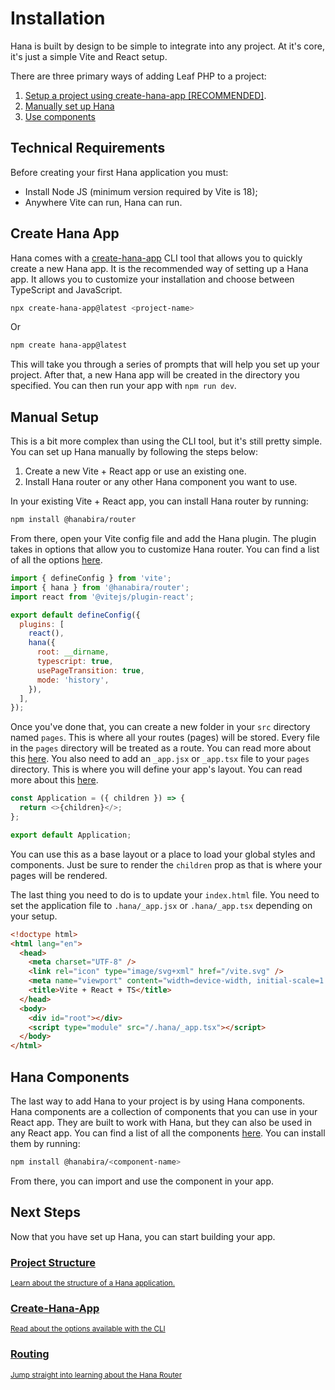 # Installation

<!-- markdownlint-disable no-inline-html -->

<script setup>
import VideoDocs from '/@theme/components/VideoDocs.vue'
</script>

Hana is built by design to be simple to integrate into any project. At it's core, it's just a simple Vite and React setup.

There are three primary ways of adding Leaf PHP to a project:

1. [Setup a project using create-hana-app [RECOMMENDED]](#create-hana-app).
2. [Manually set up Hana](#manual-setup)
3. [Use components](#hana-components)

## Technical Requirements

Before creating your first Hana application you must:

- Install Node JS (minimum version required by Vite is 18);
- Anywhere Vite can run, Hana can run.

## Create Hana App

Hana comes with a [create-hana-app](/docs/cli/) CLI tool that allows you to quickly create a new Hana app. It is the recommended way of setting up a Hana app. It allows you to customize your installation and choose between TypeScript and JavaScript.

```bash
npx create-hana-app@latest <project-name>
```

Or

```bash
npm create hana-app@latest
```

This will take you through a series of prompts that will help you set up your project. After that, a new Hana app will be created in the directory you specified. You can then run your app with `npm run dev`.

## Manual Setup

This is a bit more complex than using the CLI tool, but it's still pretty simple. You can set up Hana manually by following the steps below:

1. Create a new Vite + React app or use an existing one.
2. Install Hana router or any other Hana component you want to use.

In your existing Vite + React app, you can install Hana router by running:

```bash
npm install @hanabira/router
```

From there, open your Vite config file and add the Hana plugin. The plugin takes in options that allow you to customize Hana router. You can find a list of all the options [here](/docs/routing/config).

```js
import { defineConfig } from 'vite';
import { hana } from '@hanabira/router';
import react from '@vitejs/plugin-react';

export default defineConfig({
  plugins: [
    react(),
    hana({
      root: __dirname,
      typescript: true,
      usePageTransition: true,
      mode: 'history',
    }),
  ],
});
```

Once you've done that, you can create a new folder in your `src` directory named `pages`. This is where all your routes (pages) will be stored. Every file in the `pages` directory will be treated as a route. You can read more about this [here](/docs/routing/). You also need to add an `_app.jsx` or `_app.tsx` file to your `pages` directory. This is where you will define your app's layout. You can read more about this [here](/docs/routing/).

```js
const Application = ({ children }) => {
  return <>{children}</>;
};

export default Application;
```

You can use this as a base layout or a place to load your global styles and components. Just be sure to render the `children` prop as that is where your pages will be rendered.

The last thing you need to do is to update your `index.html` file. You need to set the application file to `.hana/_app.jsx` or `.hana/_app.tsx` depending on your setup.

```html
<!doctype html>
<html lang="en">
  <head>
    <meta charset="UTF-8" />
    <link rel="icon" type="image/svg+xml" href="/vite.svg" />
    <meta name="viewport" content="width=device-width, initial-scale=1.0" />
    <title>Vite + React + TS</title>
  </head>
  <body>
    <div id="root"></div>
    <script type="module" src="/.hana/_app.tsx"></script>
  </body>
</html>
```

## Hana Components

The last way to add Hana to your project is by using Hana components. Hana components are a collection of components that you can use in your React app. They are built to work with Hana, but they can also be used in any React app. You can find a list of all the components [here](/docs/introduction/). You can install them by running:

```bash
npm install @hanabira/<component-name>
```

From there, you can import and use the component in your app.

## Next Steps

Now that you have set up Hana, you can start building your app.

<div class="vt-box-container next-steps">
  <a class="vt-box" href="/docs/introduction/structure">
    <h3 class="next-steps-link">Project Structure</h3>
    <small class="next-steps-caption">Learn about the structure of a Hana application.</small>
  </a>
  <a class="vt-box" href="/docs/cli">
    <h3 class="next-steps-link">Create-Hana-App</h3>
    <small class="next-steps-caption">Read about the options available with the CLI</small>
  </a>
  <a class="vt-box" href="/docs/routing/">
    <h3 class="next-steps-link">Routing</h3>
    <small class="next-steps-caption">Jump straight into learning about the Hana Router</small>
  </a>
</div>

